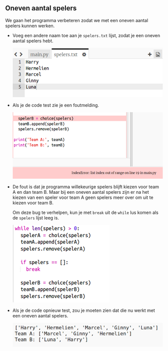 ## Oneven aantal spelers

We gaan het programma verbeteren zodat we met een oneven aantal spelers kunnen werken.

+ Voeg een andere naam toe aan je `spelers.txt` lijst, zodat je een oneven aantal spelers hebt.
    
    ![screenshot](images/team-luna.png)

+ Als je de code test zie je een foutmelding.
    
    ![screenshot](images/team-error.png)

+ De fout is dat je programma willekeurige spelers blijft kiezen voor team A en dan team B. Maar bij een oneven aantal spelers zijn er na het kiezen van een speler voor team A geen spelers meer over om uit te kiezen voor team B.
    
    Om deze bug te verhelpen, kun je met `break` uit de `while` lus komen als de `spelers` lijst leeg is.
    
    ![screenshot](images/team-fix.png)

+ Als je de code opnieuw test, zou je moeten zien dat die nu werkt met een oneven aantal spelers.
    
    ![screenshot](images/team-fix-test.png)